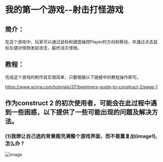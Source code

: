 # 我的第一个游戏--射击打怪游戏
## 简介：
在这个游戏中，玩家可以通过鼠标和键盘操控Player的方向和移动，并通过点击鼠标左键对怪物发起攻击，最终消灭怪物。
## 教程：
完成这个游戏的制作其实很简单，只要根据以下链接中的教程操作即可。

https://www.scirra.com/tutorials/37/beginners-guide-to-construct-2/page-1

## 作为construct 2 的初次使用者，可能会在此过程中遇到一些困惑，以下提供了一些可能出现的问题及解决方法。

### (1)我想让自己选的背景图充满整个游戏界面，而不是重复出(image1),怎么办？
![image](http://a4.qpic.cn/psb?/V13KTFw64Y3DPr/EGiKb3BQc2s77wxapAzpTQj5CSjy8KVrsOT.IVz2fb8!/m/dDMBAAAAAAAAnull&bo=1wLQAtcC0AIDCSw!&rf=photolist&t=5)



